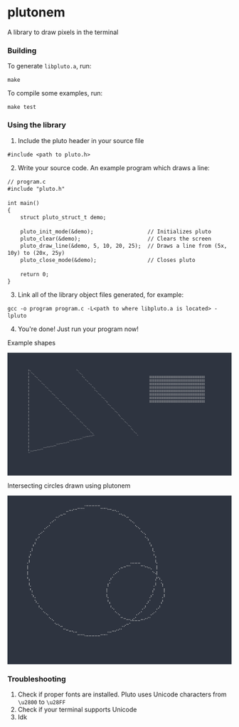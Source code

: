 # plutonem

<p> A library to draw pixels in the terminal </p>

### Building
To generate `libpluto.a`, run:
```
make
```
To compile some examples, run:
```
make test
```


### Using the library

1. Include the pluto header in your source file
```
#include <path to pluto.h>
```

2. Write your source code. An example program which draws a line:
```
// program.c
#include "pluto.h"

int main()
{
    struct pluto_struct_t demo;

    pluto_init_mode(&demo);                 // Initializes pluto
    pluto_clear(&demo);                     // Clears the screen
    pluto_draw_line(&demo, 5, 10, 20, 25);  // Draws a line from (5x, 10y) to (20x, 25y)
    pluto_close_mode(&demo);                // Closes pluto

    return 0;
}
```

3. Link all of the library object files generated, for example:
```
gcc -o program program.c -L<path to where libpluto.a is located> -lpluto
```

4. You're done! Just run your program now!

<p>Example shapes</p>
<img src="shapes_lines.png" align="center">
<br>
<p>Intersecting circles drawn using plutonem</p>
<img src="intersecting_circles.png" align="center">

### Troubleshooting

1. Check if proper fonts are installed. Pluto uses Unicode characters from `\u2800` to `\u28FF`
2. Check if your terminal supports Unicode
3. Idk

